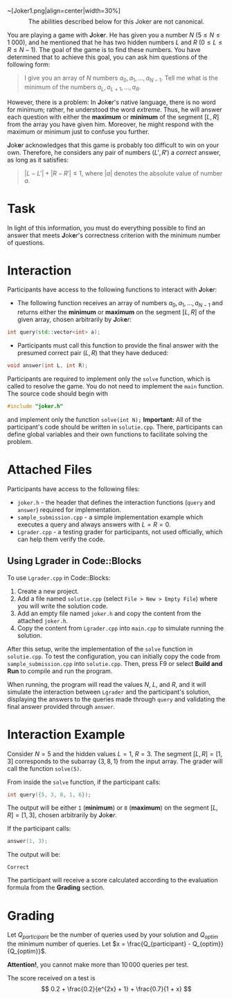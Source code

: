 
~[Joker1.png|align=center|width=30%]
$$
\text{The abilities described below for this Joker are not canonical.}
$$

You are playing a game with **J**ok**e**_r_. He has given you a number $N$ ($5 \le N \leq 1 \ 000$), and he mentioned that he has two hidden numbers $L$ and $R$ ($0 \leq L \leq R \leq N - 1$). The goal of the game is to find these numbers. You have determined that to achieve this goal, you can ask him questions of the following form:

> I give you an array of $N$ numbers $a_0, a_1, \dots, a_{N - 1}$. Tell me what is the minimum of the numbers $a_L, a_{L + 1}, \dots, a_R$.

However, there is a problem: In **J**ok**e**_r_'s native language, there is no word for minimum; rather, he understood the word _extreme_. Thus, he will answer each question with either the **maximum** or **minimum** of the segment $[L, R]$ from the array you have given him. Moreover, he might respond with the maximum or minimum just to confuse you further.

**J**ok**e**_r_ acknowledges that this game is probably too difficult to win on your own. Therefore, he considers any pair of numbers $(L', R')$ a _correct_ answer, as long as it satisfies:

> $|L - L'| + |R - R'| \le 1$, where $|a|$ denotes the absolute value of number $a$.

# Task

In light of this information, you must do everything possible to find an answer that meets **J**ok**e**_r_'s correctness criterion with the minimum number of questions.

# Interaction

Participants have access to the following functions to interact with **J**ok**e**_r_:
* The following function receives an array of numbers $a_0, a_1, \dots, a_{N-1}$ and returns either the **minimum** or **maximum** on the segment $[L, R]$ of the given array, chosen arbitrarily by **J**ok**e**_r_:
```cpp
int query(std::vector<int> a);
```
* Participants must call this function to provide the final answer with the presumed correct pair $(L, R)$ that they have deduced:
```cpp
void answer(int L, int R);
```

Participants are required to implement only the `solve` function, which is called to resolve the game. You do not need to implement the `main` function. The source code should begin with
```cpp
#include "joker.h"
```
and implement only the function `solve(int N);`
**Important:** All of the participant's code should be written in `solutie.cpp`. There, participants can define global variables and their own functions to facilitate solving the problem.

# Attached Files

Participants have access to the following files:
* `joker.h` - the header that defines the interaction functions (`query` and `answer`) required for implementation.
* `sample_submission.cpp` - a simple implementation example which executes a query and always answers with $L = R = 0$.
* `Lgrader.cpp` - a testing grader for participants, not used officially, which can help them verify the code.

## Using Lgrader in Code::Blocks

To use `Lgrader.cpp` in Code::Blocks:

1. Create a new project.
2. Add a file named `solutie.cpp` (select `File > New > Empty File`) where you will write the solution code.
3. Add an empty file named `joker.h` and copy the content from the attached `joker.h`.
4. Copy the content from `Lgrader.cpp` into `main.cpp` to simulate running the solution.

After this setup, write the implementation of the `solve` function in `solutie.cpp`. To test the configuration, you can initially copy the code from `sample_submission.cpp` into `solutie.cpp`. Then, press F9 or select **Build and Run** to compile and run the program.

When running, the program will read the values $N$, $L$, and $R$, and it will simulate the interaction between `Lgrader` and the participant's solution, displaying the answers to the queries made through `query` and validating the final answer provided through `answer`.

# Interaction Example

Consider $N = 5$ and the hidden values $L = 1$, $R = 3$. The segment $[L, R] = [1, 3]$ corresponds to the subarray $\{3, 8, 1\}$ from the input array. The grader will call the function `solve(5)`.

From inside the `solve` function, if the participant calls:
```cpp
int query({5, 3, 8, 1, 6});
```

The output will be either `1` (**minimum**) or `8` (**maximum**) on the segment $[L, R] = [1, 3]$, chosen arbitrarily by **J**ok**e**_r_.

If the participant calls:
```cpp
answer(1, 3);
```

The output will be:
```
Correct
```

The participant will receive a score calculated according to the evaluation formula from the **Grading** section.

# Grading

Let $Q_{participant}$ be the number of queries used by your solution and $Q_{optim}$ the minimum number of queries. Let $x = \frac{Q_{participant} - Q_{optim}}{Q_{optim}}$. 

**Attention!**, you cannot make more than $10\,000$ queries per test.

The score received on a test is
$$
0.2 + \frac{0.2}{e^{2x} + 1} + \frac{0.7}{1 + x}
$$
